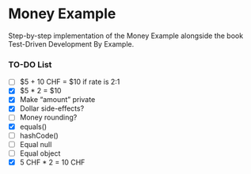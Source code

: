 # Money Example

Step-by-step implementation of the Money Example alongside the book Test-Driven Development By Example.

### TO-DO List

- [ ] $5 + 10 CHF = $10 if rate is 2:1
- [x] $5 * 2 = $10
- [x] Make “amount” private
- [x] Dollar side-effects?
- [ ] Money rounding?
- [x] equals()
- [ ] hashCode()
- [ ] Equal null
- [ ] Equal object
- [x] 5 CHF * 2 = 10 CHF